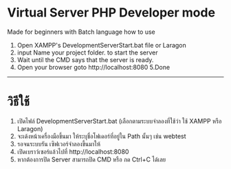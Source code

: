 # Virtual Server PHP Developer mode
Made for beginners with Batch language
how to use
1. Open XAMPP's DevelopmentServerStart.bat file or Laragon
2. input Name your project folder. to start the server
3. Wait until the CMD says that the server is ready.
4. Open your browser goto http://localhost:8080
5.Done
---
# วิธีใช้
1. เปิดไฟล์ DevelopmentServerStart.bat (เลือกตามระบบจำลองที่ใช้ว่า ใช้ XAMPP หรือ Laragon)
2. จะเด้งหน้าเครื่องมือขึ้นมา ให้ระบุชื่อโฟเดอร์ที่อยู่ใน Path นั้นๆ เช่น webtest
3. รอจนระบบรัน เซิฟเวอร์จำลองขึ้นมาให้
4. เปิดเบราว์เซอร์แล้วไปที่ http://localhost:8080
5. หากต้องการปิด Server สามารถปิด CMD หรือ กด Ctrl+C ได้เลย
